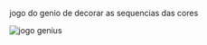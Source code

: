 jogo do genio de decorar as sequencias das cores 




![jogo genius](https://github.com/nunonpc/jogo-do-genius/assets/161848814/1ce83ef4-9ffa-4427-8b1a-647c7aad89cb)
